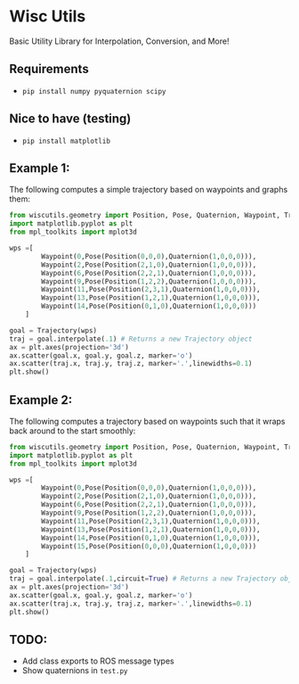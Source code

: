 # Wisc Utils
Basic Utility Library for Interpolation, Conversion, and More!

## Requirements
- `pip install numpy pyquaternion scipy`

## Nice to have (testing)
- `pip install matplotlib`

## Example 1:
The following computes a simple trajectory based on waypoints and graphs them:

```python
from wiscutils.geometry import Position, Pose, Quaternion, Waypoint, Trajectory
import matplotlib.pyplot as plt
from mpl_toolkits import mplot3d

wps =[
        Waypoint(0,Pose(Position(0,0,0),Quaternion(1,0,0,0))),
        Waypoint(2,Pose(Position(2,1,0),Quaternion(1,0,0,0))),
        Waypoint(6,Pose(Position(2,2,1),Quaternion(1,0,0,0))),
        Waypoint(9,Pose(Position(1,2,2),Quaternion(1,0,0,0))),
        Waypoint(11,Pose(Position(2,3,1),Quaternion(1,0,0,0))),
        Waypoint(13,Pose(Position(1,2,1),Quaternion(1,0,0,0))),
        Waypoint(14,Pose(Position(0,1,0),Quaternion(1,0,0,0)))
    ]

goal = Trajectory(wps)
traj = goal.interpolate(.1) # Returns a new Trajectory object
ax = plt.axes(projection='3d')
ax.scatter(goal.x, goal.y, goal.z, marker='o')
ax.scatter(traj.x, traj.y, traj.z, marker='.',linewidths=0.1)
plt.show()
```

## Example 2:
The following computes a trajectory based on waypoints such that it wraps back around to the start smoothly:

```python
from wiscutils.geometry import Position, Pose, Quaternion, Waypoint, Trajectory
import matplotlib.pyplot as plt
from mpl_toolkits import mplot3d

wps =[
        Waypoint(0,Pose(Position(0,0,0),Quaternion(1,0,0,0))),
        Waypoint(2,Pose(Position(2,1,0),Quaternion(1,0,0,0))),
        Waypoint(6,Pose(Position(2,2,1),Quaternion(1,0,0,0))),
        Waypoint(9,Pose(Position(1,2,2),Quaternion(1,0,0,0))),
        Waypoint(11,Pose(Position(2,3,1),Quaternion(1,0,0,0))),
        Waypoint(13,Pose(Position(1,2,1),Quaternion(1,0,0,0))),
        Waypoint(14,Pose(Position(0,1,0),Quaternion(1,0,0,0))),
        Waypoint(15,Pose(Position(0,0,0),Quaternion(1,0,0,0)))
    ]

goal = Trajectory(wps)
traj = goal.interpolate(.1,circuit=True) # Returns a new Trajectory object
ax = plt.axes(projection='3d')
ax.scatter(goal.x, goal.y, goal.z, marker='o')
ax.scatter(traj.x, traj.y, traj.z, marker='.',linewidths=0.1)
plt.show()
```

## TODO:
- Add class exports to ROS message types
- Show quaternions in `test.py`

